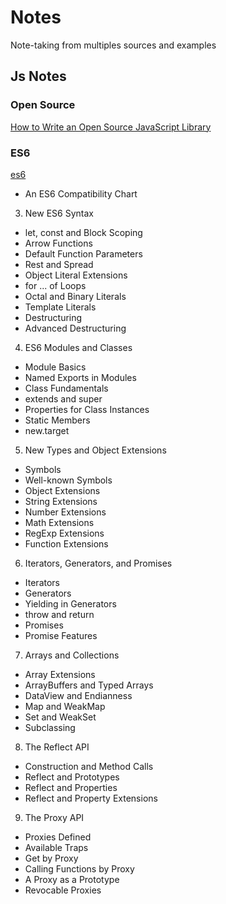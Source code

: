 # <b>Notes</b>
Note-taking from multiples sources and examples

## Js Notes

### Open Source

[How to Write an Open Source JavaScript Library](https://github.com/MABelanger/notes/blob/master/micro-library)

### ES6
[es6](https://github.com/MABelanger/notes/tree/master/es6)
- An ES6 Compatibility Chart
3. New ES6 Syntax
  * let, const and Block Scoping
  * Arrow Functions
  * Default Function Parameters
  * Rest and Spread
  * Object Literal Extensions
  * for ... of Loops
  * Octal and Binary Literals
  * Template Literals
  * Destructuring
  * Advanced Destructuring
4. ES6 Modules and Classes
  * Module Basics
  * Named Exports in Modules
  * Class Fundamentals
  * extends and super
  * Properties for Class Instances
  * Static Members
  * new.target
5. New Types and Object Extensions
  * Symbols
  * Well-known Symbols
  * Object Extensions
  * String Extensions
  * Number Extensions
  * Math Extensions
  * RegExp Extensions
  * Function Extensions
6. Iterators, Generators, and Promises
  * Iterators
  * Generators
  * Yielding in Generators
  * throw and return
  * Promises
  * Promise Features
7. Arrays and Collections
  * Array Extensions
  * ArrayBuffers and Typed Arrays
  * DataView and Endianness
  * Map and WeakMap
  * Set and WeakSet
  * Subclassing
8. The Reflect API
  * Construction and Method Calls
  * Reflect and Prototypes
  * Reflect and Properties
  * Reflect and Property Extensions
9. The Proxy API
  * Proxies Defined
  * Available Traps
  * Get by Proxy
  * Calling Functions by Proxy
  * A Proxy as a Prototype
  * Revocable Proxies

